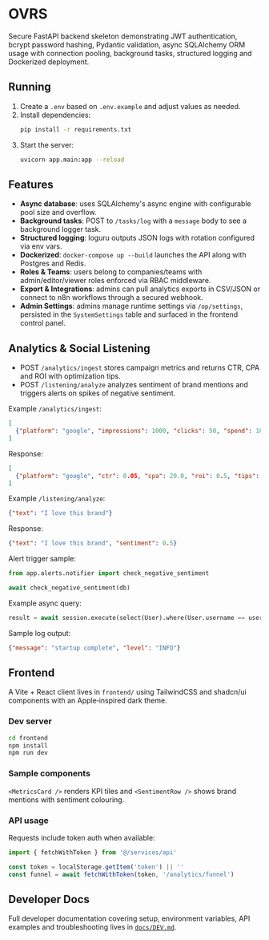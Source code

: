 # OVRS

Secure FastAPI backend skeleton demonstrating JWT authentication, bcrypt password hashing, Pydantic validation, async SQLAlchemy ORM usage with connection pooling, background tasks, structured logging and Dockerized deployment.

## Running

1. Create a `.env` based on `.env.example` and adjust values as needed.
2. Install dependencies:
   ```bash
   pip install -r requirements.txt
   ```
3. Start the server:
   ```bash
   uvicorn app.main:app --reload
   ```

## Features

- **Async database**: uses SQLAlchemy's async engine with configurable pool size and overflow.
- **Background tasks**: POST to `/tasks/log` with a `message` body to see a background logger task.
- **Structured logging**: loguru outputs JSON logs with rotation configured via env vars.
- **Dockerized**: `docker-compose up --build` launches the API along with Postgres and Redis.
- **Roles & Teams**: users belong to companies/teams with admin/editor/viewer roles enforced via RBAC middleware.
- **Export & Integrations**: admins can pull analytics exports in CSV/JSON or connect to n8n workflows through a secured webhook.
- **Admin Settings**: admins manage runtime settings via `/op/settings`, persisted in the `SystemSettings` table and surfaced in the frontend control panel.

## Analytics & Social Listening

- POST `/analytics/ingest` stores campaign metrics and returns CTR, CPA and ROI with optimization tips.
- POST `/listening/analyze` analyzes sentiment of brand mentions and triggers alerts on spikes of negative sentiment.

Example `/analytics/ingest`:

```json
[
  {"platform": "google", "impressions": 1000, "clicks": 50, "spend": 100, "revenue": 150, "conversions": 5}
]
```

Response:

```json
[
  {"platform": "google", "ctr": 0.05, "cpa": 20.0, "roi": 0.5, "tips": []}
]
```

Example `/listening/analyze`:

```json
{"text": "I love this brand"}
```

Response:

```json
{"text": "I love this brand", "sentiment": 0.5}
```

Alert trigger sample:

```python
from app.alerts.notifier import check_negative_sentiment

await check_negative_sentiment(db)
```

Example async query:

```python
result = await session.execute(select(User).where(User.username == username))
```

Sample log output:

```json
{"message": "startup complete", "level": "INFO"}
```

## Frontend

A Vite + React client lives in `frontend/` using TailwindCSS and shadcn/ui components with an Apple‑inspired dark theme.

### Dev server

```bash
cd frontend
npm install
npm run dev
```

### Sample components

`<MetricsCard />` renders KPI tiles and `<SentimentRow />` shows brand mentions with sentiment colouring.

### API usage

Requests include token auth when available:

```ts
import { fetchWithToken } from '@/services/api'

const token = localStorage.getItem('token') || ''
const funnel = await fetchWithToken(token, '/analytics/funnel')
```

## Developer Docs

Full developer documentation covering setup, environment variables, API examples and troubleshooting lives in [`docs/DEV.md`](docs/DEV.md).
